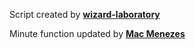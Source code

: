 Script created by [**wizard-laboratory**](https://github.com/wizard-laboratory)

Minute function updated by [**Mac Menezes**](https://github.com/alexmatheus21/Mac-Menezes)


